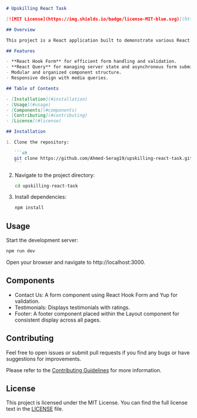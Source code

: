 ````markdown
# Upskilling React Task

[![MIT License](https://img.shields.io/badge/license-MIT-blue.svg)](https://github.com/Ahmed-Serag19/upskilling-react-task/blob/main/LICENSE)

## Overview

This project is a React application built to demonstrate various React and TypeScript skills. It includes components for sections like `Contact Us`, `Testimonials`, and more. The project also utilizes modern libraries such as `React Hook Form` for form handling and validation, and `React Query` for asynchronous operations.

## Features

- **React Hook Form** for efficient form handling and validation.
- **React Query** for managing server state and asynchronous form submissions.
- Modular and organized component structure.
- Responsive design with media queries.

## Table of Contents

- [Installation](#installation)
- [Usage](#usage)
- [Components](#components)
- [Contributing](#contributing)
- [License](#license)

## Installation

1. Clone the repository:

   ```sh
   git clone https://github.com/Ahmed-Serag19/upskilling-react-task.git
   ```
````

2. Navigate to the project directory:

   ```sh
   cd upskilling-react-task
   ```

3. Install dependencies:

   ```sh
   npm install
   ```

## Usage

Start the development server:

```sh
npm run dev
```

Open your browser and navigate to http://localhost:3000.

## Components

- Contact Us: A form component using React Hook Form and Yup for validation.
- Testimonials: Displays testimonials with ratings.
- Footer: A footer component placed within the Layout component for consistent display across all pages.

## Contributing

Feel free to open issues or submit pull requests if you find any bugs or have suggestions for improvements.

Please refer to the [Contributing Guidelines](https://github.com/Ahmed-Serag19/upskilling-react-task/blob/main/CONTRIBUTING.md) for more information.

## License

This project is licensed under the MIT License. You can find the full license text in the [LICENSE](https://github.com/Ahmed-Serag19/upskilling-react-task/blob/main/LICENSE) file.

```

```
